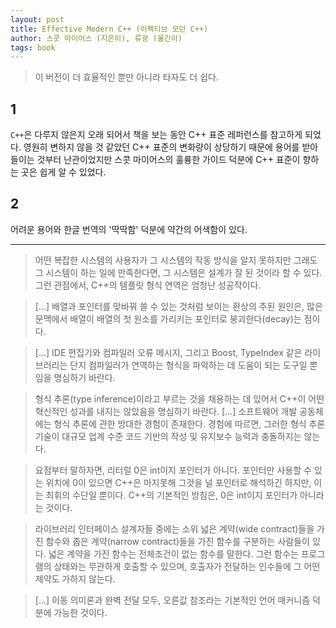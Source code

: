 ```yaml
---
layout: post
title: Effective Modern C++ (이펙티브 모던 C++)
author: 스콧 마이어스 (지은이), 류광 (옮긴이)
tags: book
---
```


> 이 버전이 더 효율적인 뿐만 아니라 타자도 더 쉽다.

## 1
`C++`은 다루지 않은지 오래 되어서 책을 보는 동안 C++ 표준 레퍼런스를 참고하게 되었다. 영원히 변하지 않을 것 같았던 C++ 표준의 변화량이 상당하기 때문에 용어를 받아들이는 것부터 난관이었지만 스콧 마이어스의 훌륭한 가이드 덕분에 C++ 표준이 향하는 곳은 쉽게 알 수 있었다.

## 2
어려운 용어와 한글 번역의 '딱딱함' 덕분에 약간의 어색함이 있다.

----

> 어떤 복잡한 시스템의 사용자가 그 시스템의 작동 방식을 알지 못하지만 그래도 그 시스템이 하는 일에 만족한다면, 그 시스템은 설계가 잘 된 것이라 할 수 있다. 그런 관점에서, C++의 템플릿 형식 연역은 엄청난 성공작이다.

> [...] 배열과 포인터를 맞바꿔 쓸 수 있는 것처럼 보이는 환상의 주된 원인은, 많은 문맥에서 배열이 배열의 첫 원소를 가리키는 포인터로 붕괴한다(decay)는 점이다.

> [...] IDE 편집기와 컴파일러 오류 메시지, 그리고 Boost, TypeIndex 같은 라이브러리는 단지 컴파일러가 연역하는 형식을 파악하는 데 도움이 되는 도구일 뿐임을 명심하기 바란다.

> 형식 추론(type inference)이라고 부르는 것을 채용하는 데 있어서 C++이 어떤 혁신적인 성과를 내지는 않았음을 명심하기 바란다.  [...] 소프트웨어 개발 공동체에는 형식 추론에 관한 방대한 경험이 존재한다. 경험에 따르면, 그러한 형식 추론 기술이 대규모 업계 수준 코드 기반의 작성 및 유지보수 능력과 충돌하지는 않는다.

> 요점부터 말하자면, 리터럴 0은 int이지 포인터가 아니다. 포인터만 사용할 수 있는 위치에 0이 있으면 C++은 마지못해 그것을 널 포인터로 해석하긴 하지만, 이는 최휘의 수단일 뿐이다. C++의 기본적인 방침은, 0은 int이지 포인터가 아니라는 것이다.

> 라이브러리 인터페이스 설계자들 중에는 소위 넓은 계약(wide contract)들을 가진 함수와 좁은 계약(narrow contract)들을 가진 함수를 구분하는 사람들이 있다. 넓은 계약을 가진 함수는 전체조건이 없는 함수를 말한다. 그런 함수는 프로그램의 상태와는 무관하게 호출할 수 있으며, 호출자가 전달하는 인수들에 그 어떤 제약도 가하지 않는다.

> [...] 이동 의미론과 완벽 전달 모두, 오른값 참조라는 기본적인 언어 매커니즘 덕분에 가능한 것이다.